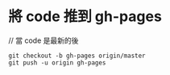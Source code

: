 # 將 code 推到 gh-pages

// 當 code 是最新的後

```shell
git checkout -b gh-pages origin/master 
git push -u origin gh-pages
```